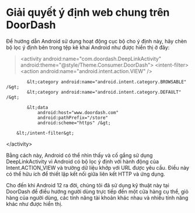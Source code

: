 # Giải quyết ý định web chung trên DoorDash

Để hướng dẫn Android sử dụng hoạt động cục bộ cho ý định này, hãy chèn bộ lọc ý định bên trong tệp kê khai Android như được hiển thị ở đây: 

> &lt;activity
    android:name="com.doordash.DeepLinkActivity"
    android:theme="@style/Theme.Consumer.DoorDash"&gt;
        &lt;intent-filter&gt;
            &lt;action android:name="android.intent.action.VIEW" /&gt;

            &lt;category android:name="android.intent.category.BROWSABLE" /&gt;
            &lt;category android:name="android.intent.category.DEFAULT" /&gt;

            &lt;data
                android:host="www.doordash.com"
                android:pathPrefix="/store"
                android:scheme="https" /&gt;

        &lt;/intent-filter&gt;
&lt;/activity&gt; 

Bằng cách này, Android có thể nhìn thấy và cố gắng sử dụng DeepLinkActivity vì Android có bộ lọc ý định với hành động của Intent.ACTION_VIEW và trường dữ liệu khớp với URL được yêu cầu. Điều này có thể hữu ích để thiết lập kết nối giữa liên kết HTTP và ứng dụng.

 Cho đến khi Android 12 ra đời, chúng tôi đã sử dụng kỹ thuật này tại DoorDash để điều hướng người dùng trực tiếp đến một cửa hàng cụ thể, giỏ hàng của người dùng, các tính năng tài khoản khác nhau và nhiều tính năng khác như được hiển thị.
